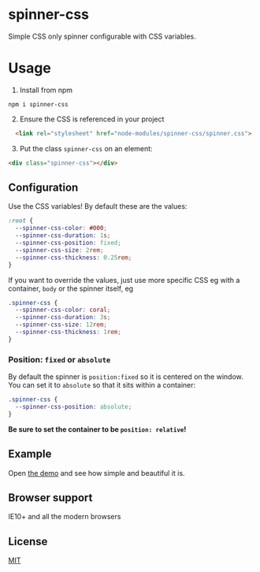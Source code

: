 # spinner-css
Simple CSS only spinner configurable with CSS variables.

# Usage
1. Install from npm
```
npm i spinner-css
```

2. Ensure the CSS is referenced in your project
```html
  <link rel="stylesheet" href="node-modules/spinner-css/spinner.css">
```

3. Put the class `spinner-css` on an element:
```html
<div class="spinner-css"></div>
```


## Configuration
Use the CSS variables! By default these are the values:
```CSS
:root {
  --spinner-css-color: #000;
  --spinner-css-duration: 1s;
  --spinner-css-position: fixed;
  --spinner-css-size: 2rem;
  --spinner-css-thickness: 0.25rem;
}
```

If you want to override the values, just use more specific CSS eg with a container, `body` or the spinner itself, eg
```CSS
.spinner-css {
  --spinner-css-color: coral;
  --spinner-css-duration: 3s;
  --spinner-css-size: 12rem;
  --spinner-css-thickness: 1rem;
}
```

### Position: `fixed` or `absolute`
By default the spinner is `position:fixed` so it is centered on the window. You can set it to `absolute` so that it sits within a container:
```CSS
.spinner-css {
  --spinner-css-position: absolute;
}
```
**Be sure to set the container to be `position: relative`!**


## Example
Open [the demo](//buzinas.github.io/spinner-css) and see how simple and beautiful it is.

## Browser support
IE10+ and all the modern browsers

## License
[MIT](LICENSE)

